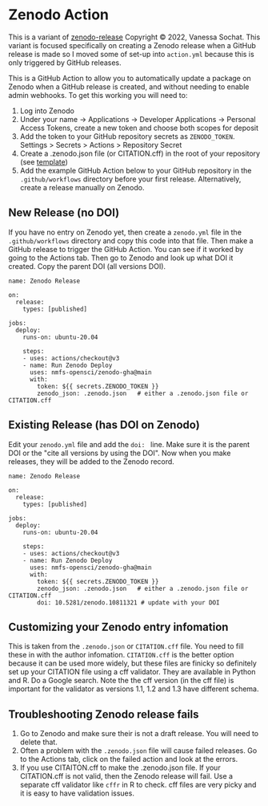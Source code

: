 # Zenodo Action
This is a variant of [zenodo-release](https://github.com/rseng/zenodo-release) Copyright © 2022, Vanessa Sochat. This variant is focused specifically on creating a Zenodo release when a GitHub release is made so I moved some of set-up into `action.yml` because this is only triggered by GitHub releases.

This is a GitHub Action to allow you to automatically update a package on Zenodo
when a GitHub release is created, and without needing to enable admin webhooks. To get this working you will need to:

1. Log into Zenodo
2. Under your name -> Applications -> Developer Applications -> Personal Access Tokens, create a new token and choose both scopes for deposit
3. Add the token to your GitHub repository secrets as `ZENODO_TOKEN`. Settings > Secrets > Actions > Repository Secret
4. Create a .zenodo.json file (or CITATION.cff) in the root of your repository (see [template](.zenodo.json))
5. Add the example GitHub Action below to your GitHub repository in the `.github/workflows` directory before your first release. Alternatively, create a release manually on Zenodo.

## New Release (no DOI)

If you have no entry on Zenodo yet, then create a `zenodo.yml` file in the `.github/workflows` directory and copy this code into that file. Then make a GitHub release to trigger the GitHub Action. You can see if it worked by going to the Actions tab. Then go to Zenodo and look up what DOI it created. Copy the parent DOI (all versions DOI).

```
name: Zenodo Release

on:
  release:
    types: [published]

jobs:
  deploy:
    runs-on: ubuntu-20.04

    steps:
    - uses: actions/checkout@v3
    - name: Run Zenodo Deploy
      uses: nmfs-opensci/zenodo-gha@main
      with:
        token: ${{ secrets.ZENODO_TOKEN }}
        zenodo_json: .zenodo.json   # either a .zenodo.json file or CITATION.cff
```

## Existing Release (has DOI on Zenodo)

Edit your `zenodo.yml` file and add the `doi: ` line. Make sure it is the parent DOI or the "cite all versions by using the DOI". Now when you make releases, they will be added to the Zenodo record.

```
name: Zenodo Release

on:
  release:
    types: [published]

jobs:
  deploy:
    runs-on: ubuntu-20.04

    steps:
    - uses: actions/checkout@v3
    - name: Run Zenodo Deploy
      uses: nmfs-opensci/zenodo-gha@main
      with:
        token: ${{ secrets.ZENODO_TOKEN }}
        zenodo_json: .zenodo.json   # either a .zenodo.json file or CITATION.cff
        doi: 10.5281/zenodo.10811321 # update with your DOI
```

## Customizing your Zenodo entry infomation

This is taken from the `.zenodo.json` or `CITATION.cff` file. You need to fill these in with the author infomation. `CITATION.cff` is the better option because it can be used more widely, but these files are finicky so definitely set up your CITATION file using a cff validator. They are available in Python and R. Do a Google search. Note the the cff version (in the cff file) is important for the validator as versions 1.1, 1.2 and 1.3 have different schema.

## Troubleshooting Zenodo release fails

1) Go to Zenodo and make sure their is not a draft release. You will need to delete that.
2) Often a problem with the `.zenodo.json` file will cause failed releases. Go to the Actions tab, click on the failed action and look at the errors.
3) If you use CITAITON.cff to make the .zenodo.json file. If your CITATION.cff is not valid, then the Zenodo release will fail. Use a separate cff validator like `cffr` in R to check. cff files are very picky and it is easy to have validation issues.


